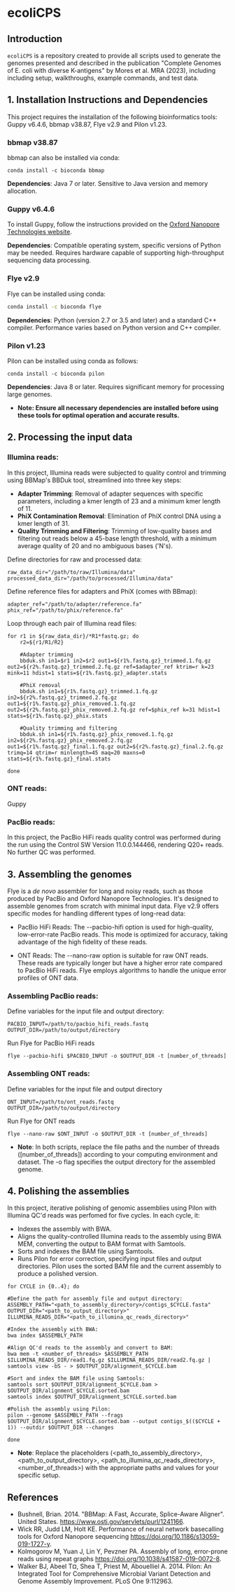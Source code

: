 # ecoliCPS

## Introduction

`ecoliCPS` is a repository created to provide all scripts used to generate the genomes presented and described in the publication "Complete Genomes of E. coli with diverse K-antigens" by Mores et al. MRA (2023), including including setup, walkthroughs, example commands, and test data.


## 1. Installation Instructions and Dependencies
This project requires the installation of the following bioinformatics tools: Guppy v6.4.6, bbmap v38.87, Flye v2.9 and Pilon v1.23.

### bbmap v38.87
bbmap can also be installed via conda:
```
conda install -c bioconda bbmap
```
**Dependencies**: Java 7 or later. Sensitive to Java version and memory allocation.

### Guppy v6.4.6
To install Guppy, follow the instructions provided on the [Oxford Nanopore Technologies website](https://nanoporetech.com). 

**Dependencies**: Compatible operating system, specific versions of Python may be needed. Requires hardware capable of supporting high-throughput sequencing data processing.

### Flye v2.9
Flye can be installed using conda:
```bash
conda install -c bioconda flye
```
**Dependencies**: Python (version 2.7 or 3.5 and later) and a standard C++ compiler. Performance varies based on Python version and C++ compiler.

### Pilon v1.23
Pilon can be installed using conda as follows:
```
conda install -c bioconda pilon
```
**Dependencies**: Java 8 or later. Requires significant memory for processing large genomes.


* **Note: Ensure all necessary dependencies are installed before using these tools for optimal operation and accurate results.**



## 2. Processing the input data

### Illumina reads: 
In this project, Illumina reads were subjected to quality control and trimming using BBMap's BBDuk tool, streamlined into three key steps:

* **Adapter Trimming**: Removal of adapter sequences with specific parameters, including a kmer length of 23 and a minimum kmer length of 11.
* **PhiX Contamination Removal**: Elimination of PhiX control DNA using a kmer length of 31.
* **Quality Trimming and Filtering**: Trimming of low-quality bases and filtering out reads below a 45-base length threshold, with a minimum average quality of 20 and no ambiguous bases ('N's).

Define directories for raw and processed data: 
```
raw_data_dir="/path/to/raw/Illumina/data"
processed_data_dir="/path/to/processed/Illumina/data"
```
Define reference files for adapters and PhiX (comes with BBmap):
```
adapter_ref="/path/to/adapter/reference.fa"
phix_ref="/path/to/phix/reference.fa"
```
Loop through each pair of Illumina read files:
```
for r1 in ${raw_data_dir}/*R1*fastq.gz; do
    r2=${r1/R1/R2}

    #Adapter trimming
    bbduk.sh in1=$r1 in2=$r2 out1=${r1%.fastq.gz}_trimmed.1.fq.gz out2=${r2%.fastq.gz}_trimmed.2.fq.gz ref=$adapter_ref ktrim=r k=23 mink=11 hdist=1 stats=${r1%.fastq.gz}_adapter.stats

    #PhiX removal
    bbduk.sh in1=${r1%.fastq.gz}_trimmed.1.fq.gz in2=${r2%.fastq.gz}_trimmed.2.fq.gz out1=${r1%.fastq.gz}_phix_removed.1.fq.gz out2=${r2%.fastq.gz}_phix_removed.2.fq.gz ref=$phix_ref k=31 hdist=1 stats=${r1%.fastq.gz}_phix.stats

    #Quality trimming and filtering
    bbduk.sh in1=${r1%.fastq.gz}_phix_removed.1.fq.gz in2=${r2%.fastq.gz}_phix_removed.2.fq.gz out1=${r1%.fastq.gz}_final.1.fq.gz out2=${r2%.fastq.gz}_final.2.fq.gz trimq=14 qtrim=r minlength=45 maq=20 maxns=0 stats=${r1%.fastq.gz}_final.stats

done
```

### ONT reads: 
Guppy


### PacBio reads: 
In this project, the PacBio HiFi reads quality control was performed during the run using the Control SW Version 11.0.0.144466, rendering Q20+ reads. No further QC was performed.


## 3. Assembling the genomes
Flye is a *de novo* assembler for long and noisy reads, such as those produced by PacBio and Oxford Nanopore Technologies. It's designed to assemble genomes from scratch with minimal input data. Flye v2.9 offers specific modes for handling different types of long-read data:

* PacBio HiFi Reads: The --pacbio-hifi option is used for high-quality, low-error-rate PacBio reads. This mode is optimized for accuracy, taking advantage of the high fidelity of these reads.

* ONT Reads: The --nano-raw option is suitable for raw ONT reads. These reads are typically longer but have a higher error rate compared to PacBio HiFi reads. Flye employs algorithms to handle the unique error profiles of ONT data.

### Assembling PacBio reads:

Define variables for the input file and output directory:
```
PACBIO_INPUT=/path/to/pacbio_hifi_reads.fastq
OUTPUT_DIR=/path/to/output/directory
```
Run Flye for PacBio HiFi reads
```
flye --pacbio-hifi $PACBIO_INPUT -o $OUTPUT_DIR -t [number_of_threads]
```

### Assembling ONT reads:

Define variables for the input file and output directory
```
ONT_INPUT=/path/to/ont_reads.fastq
OUTPUT_DIR=/path/to/output/directory
```
Run Flye for ONT reads
```
flye --nano-raw $ONT_INPUT -o $OUTPUT_DIR -t [number_of_threads]
```

* **Note**: In both scripts, replace the file paths and the number of threads ([number_of_threads]) according to your computing environment and dataset. The -o flag specifies the output directory for the assembled genome.

## 4. Polishing the assemblies
In this project, iterative polishing of genomic assemblies using Pilon with Illumina QC'd reads was perfomed for five cycles. In each cycle, it:
* Indexes the assembly with BWA.
* Aligns the quality-controlled Illumina reads to the assembly using BWA MEM, converting the output to BAM format with Samtools.
* Sorts and indexes the BAM file using Samtools.
* Runs Pilon for error correction, specifying input files and output directories. Pilon uses the sorted BAM file and the current assembly to produce a polished version.

```
for CYCLE in {0..4}; do

#Define the path for assembly file and output directory:
ASSEMBLY_PATH="<path_to_assembly_directory>/contigs_$CYCLE.fasta"
OUTPUT_DIR="<path_to_output_directory>"
ILLUMINA_READS_DIR="<path_to_illumina_qc_reads_directory>"

#Index the assembly with BWA:
bwa index $ASSEMBLY_PATH

#Align QC'd reads to the assembly and convert to BAM:
bwa mem -t <number_of_threads> $ASSEMBLY_PATH $ILLUMINA_READS_DIR/read1.fq.gz $ILLUMINA_READS_DIR/read2.fq.gz | samtools view -bS - > $OUTPUT_DIR/alignment_$CYCLE.bam

#Sort and index the BAM file using Samtools:
samtools sort $OUTPUT_DIR/alignment_$CYCLE.bam > $OUTPUT_DIR/alignment_$CYCLE.sorted.bam
samtools index $OUTPUT_DIR/alignment_$CYCLE.sorted.bam

#Polish the assembly using Pilon:
pilon --genome $ASSEMBLY_PATH --frags $OUTPUT_DIR/alignment_$CYCLE.sorted.bam --output contigs_$(($CYCLE + 1)) --outdir $OUTPUT_DIR --changes

done
```
* **Note**: Replace the placeholders (<path_to_assembly_directory>, <path_to_output_directory>, <path_to_illumina_qc_reads_directory>, <number_of_threads>) with the appropriate paths and values for your specific setup.

## References

* Bushnell, Brian. 2014. "BBMap: A Fast, Accurate, Splice-Aware Aligner". United States. https://www.osti.gov/servlets/purl/1241166.
* Wick RR, Judd LM, Holt KE. Performance of neural network basecalling tools for Oxford Nanopore sequencing https://doi.org/10.1186/s13059-019-1727-y.
* Kolmogorov M, Yuan J, Lin Y, Pevzner PA. Assembly of long, error-prone reads using repeat graphs https://doi.org/10.1038/s41587-019-0072-8.
* Walker BJ, Abeel T¤, Shea T, Priest M, Abouelliel A. 2014. Pilon: An Integrated Tool for Comprehensive Microbial Variant Detection and Genome Assembly Improvement. PLoS One 9:112963.


